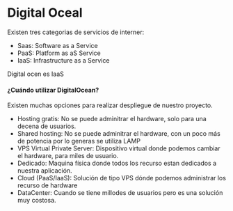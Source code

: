 # Digital Oceal

Existen tres categorias de servicios de interner:
* Saas: Software as a Service
* PaaS: Platform as aS Service
* IaaS: Infrastructure as a Service

Digital ocen es IaaS

#### ¿Cuándo utilizar DigitalOcean?
Existen muchas opciones para realizar despliegue de nuestro proyecto.

* Hosting gratis: No se puede adminitrar el hardware, solo para una decena de usuarios.
* Shared hosting: No se puede adminitrar el hardware, con un poco más de potencia por lo generas se utiliza LAMP
* VPS Virtual Private Server: Dispositivo virtual donde podemos cambiar el hardware, para miles de usuario.
* Dedicado: Maquina física donde todos los recurso estan dedicados a nuestra aplicación.
* Cloud (PaaS/IaaS): Solución de tipo VPS dónde podemos administrar los recurso de hardware
* DataCenter: Cuando se tiene millodes de usuarios pero es una solución muy costosa.
